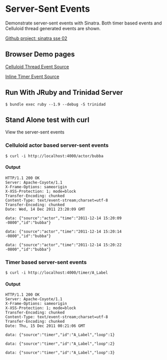# Server-Sent Events

Demonstrate server-sent events with Sinatra. Both timer based events and Celluloid thread generated events are shown.

[Github project: sinatra sse 02](https://github.com/CootCraig/sinatra_sse_02)

## Browser Demo pages

[Celluloid Thread Event Source](/actorpage)

[Inline Timer Event Source](/timerpage)

## Run With JRuby and Trinidad Server

    $ bundle exec ruby --1.9 --debug -S trinidad

## Stand Alone test with curl

View the server-sent events

### Celluloid actor based server-sent events

    $ curl -i http://localhost:4000/actor/bubba

#### Output

    HTTP/1.1 200 OK
    Server: Apache-Coyote/1.1
    X-Frame-Options: sameorigin
    X-XSS-Protection: 1; mode=block
    Transfer-Encoding: chunked
    Content-Type: text/event-stream;charset=utf-8
    Transfer-Encoding: chunked
    Date: Wed, 14 Dec 2011 23:20:09 GMT

    data: {"source":"actor","time":"2011-12-14 15:20:09 -0800","id":"bubba"}

    data: {"source":"actor","time":"2011-12-14 15:20:14 -0800","id":"bubba"}

    data: {"source":"actor","time":"2011-12-14 15:20:22 -0800","id":"bubba"}

### Timer based server-sent events

    $ curl -i http://localhost:4000/timer/A_Label

#### Output

    HTTP/1.1 200 OK
    Server: Apache-Coyote/1.1
    X-Frame-Options: sameorigin
    X-XSS-Protection: 1; mode=block
    Transfer-Encoding: chunked
    Content-Type: text/event-stream;charset=utf-8
    Transfer-Encoding: chunked
    Date: Thu, 15 Dec 2011 00:21:06 GMT

    data: {"source":"timer","id":"A_Label","loop":1}

    data: {"source":"timer","id":"A_Label","loop":2}

    data: {"source":"timer","id":"A_Label","loop":3}


